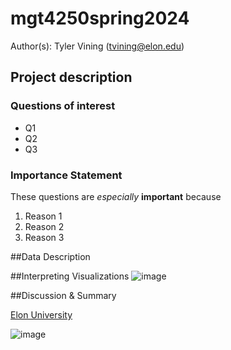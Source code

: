 # mgt4250spring2024
Author(s): Tyler Vining (tvining@elon.edu)

## Project description
### Questions of interest 
- Q1
- Q2
- Q3
### Importance Statement 
These questions are *especially* **important** because
1. Reason 1
2. Reason 2
3. Reason 3

##Data Description

##Interpreting Visualizations
![image](https://github.com/tvining9/mgt4250spring2024/assets/168783531/a269a28f-b773-4819-974b-416e3978813d)

##Discussion & Summary

[Elon University](https://www.elon.edu/)

![image](https://github.com/tvining9/mgt4250spring2024/assets/168783531/6e5e64ed-101f-437e-b303-23c80a0aadf9)
